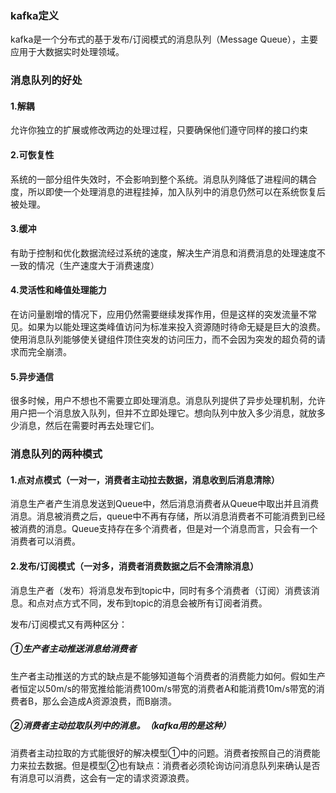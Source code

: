 ### kafka定义
kafka是一个分布式的基于发布/订阅模式的消息队列（Message Queue），主要应用于大数据实时处理领域。

### 消息队列的好处
#### 1.解耦
允许你独立的扩展或修改两边的处理过程，只要确保他们遵守同样的接口约束

#### 2.可恢复性
系统的一部分组件失效时，不会影响到整个系统。消息队列降低了进程间的耦合度，所以即使一个处理消息的进程挂掉，加入队列中的消息仍然可以在系统恢复后被处理。

#### 3.缓冲
有助于控制和优化数据流经过系统的速度，解决生产消息和消费消息的处理速度不一致的情况（生产速度大于消费速度）

#### 4.灵活性和峰值处理能力
在访问量剧增的情况下，应用仍然需要继续发挥作用，但是这样的突发流量不常见。如果为以能处理这类峰值访问为标准来投入资源随时待命无疑是巨大的浪费。使用消息队列能够使关键组件顶住突发的访问压力，而不会因为突发的超负荷的请求而完全崩溃。

#### 5.异步通信
很多时候，用户不想也不需要立即处理消息。消息队列提供了异步处理机制，允许用户把一个消息放入队列，但并不立即处理它。想向队列中放入多少消息，就放多少消息，然后在需要时再去处理它们。

### 消息队列的两种模式
#### 1.点对点模式（一对一，消费者主动拉去数据，消息收到后消息清除）
消息生产者产生消息发送到Queue中，然后消息消费者从Queue中取出并且消费消息。消息被消费之后，queue中不再有存储，所以消息消费者不可能消费到已经被消费的消息。Queue支持存在多个消费者，但是对一个消息而言，只会有一个消费者可以消费。

#### 2.发布/订阅模式（一对多，消费者消费数据之后不会清除消息）
消息生产者（发布）将消息发布到topic中，同时有多个消费者（订阅）消费该消息。和点对点方式不同，发布到topic的消息会被所有订阅者消费。

发布/订阅模式又有两种区分：

##### ①生产者主动推送消息给消费者
生产者主动推送的方式的缺点是不能够知道每个消费者的消费能力如何。假如生产者恒定以50m/s的带宽推给能消费100m/s带宽的消费者A和能消费10m/s带宽的消费者B，那么会造成A资源浪费，而B崩溃。

##### ②消费者主动拉取队列中的消息。（kafka用的是这种）
消费者主动拉取的方式能很好的解决模型①中的问题。消费者按照自己的消费能力来拉去数据。但是模型②也有缺点：消费者必须轮询访问消息队列来确认是否有消息可以消费，这会有一定的请求资源浪费。
